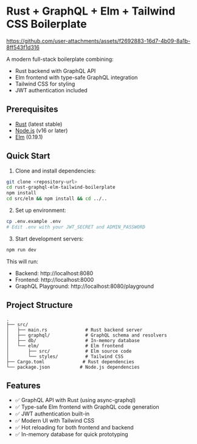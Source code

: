 # Rust + GraphQL + Elm + Tailwind CSS Boilerplate

https://github.com/user-attachments/assets/f2692883-16d7-4b09-8a1b-8ff543f1d316

A modern full-stack boilerplate combining:
- Rust backend with GraphQL API
- Elm frontend with type-safe GraphQL integration
- Tailwind CSS for styling
- JWT authentication included

## Prerequisites

- [Rust](https://rustup.rs/) (latest stable)
- [Node.js](https://nodejs.org/) (v16 or later)
- [Elm](https://guide.elm-lang.org/install/elm.html) (0.19.1)

## Quick Start

1. Clone and install dependencies:
```bash
git clone <repository-url>
cd rust-graphql-elm-tailwind-boilerplate
npm install
cd src/elm && npm install && cd ../..
```

2. Set up environment:
```bash
cp .env.example .env
# Edit .env with your JWT_SECRET and ADMIN_PASSWORD
```

3. Start development servers:
```bash
npm run dev
```

This will run:
- Backend: http://localhost:8080
- Frontend: http://localhost:8000
- GraphQL Playground: http://localhost:8080/playground

## Project Structure

```
.
├── src/
│   ├── main.rs              # Rust backend server
│   ├── graphql/             # GraphQL schema and resolvers
│   ├── db/                  # In-memory database
│   └── elm/                 # Elm frontend
│       ├── src/             # Elm source code
│       └── styles/          # Tailwind CSS
├── Cargo.toml              # Rust dependencies
└── package.json           # Node.js dependencies
```

## Features

- ✅ GraphQL API with Rust (using async-graphql)
- ✅ Type-safe Elm frontend with GraphQL code generation
- ✅ JWT authentication built-in
- ✅ Modern UI with Tailwind CSS
- ✅ Hot reloading for both frontend and backend
- ✅ In-memory database for quick prototyping
